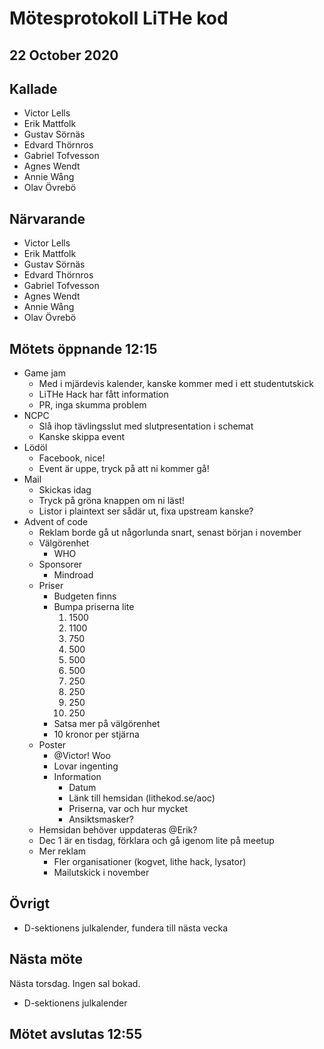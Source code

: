 # Mötesprotokoll LiTHe kod

## 22 October 2020

## Kallade

- Victor Lells
- Erik Mattfolk
- Gustav Sörnäs
- Edvard Thörnros
- Gabriel Tofvesson
- Agnes Wendt
- Annie Wång
- Olav Övrebö

## Närvarande

- Victor Lells
- Erik Mattfolk
- Gustav Sörnäs
- Edvard Thörnros
- Gabriel Tofvesson
- Agnes Wendt
- Annie Wång
- Olav Övrebö

## Mötets öppnande 12:15

- Game jam
  - Med i mjärdevis kalender, kanske kommer med i ett studentutskick
  - LiTHe Hack har fått information
  - PR, inga skumma problem
- NCPC
  - Slå ihop tävlingsslut med slutpresentation i schemat
  - Kanske skippa event
- Lödöl
  - Facebook, nice!
  - Event är uppe, tryck på att ni kommer gå!
- Mail
  - Skickas idag
  - Tryck på gröna knappen om ni läst!
  - Listor i plaintext ser sådär ut, fixa upstream kanske?
- Advent of code
  - Reklam borde gå ut någorlunda snart, senast början i november
  - Välgörenhet
    - WHO
  - Sponsorer
    - Mindroad
  - Priser
    - Budgeten finns
    - Bumpa priserna lite
      1. 1500
      2. 1100
      3. 750
      4. 500
      5. 500
      6. 500
      7. 250
      8. 250
      9. 250
      10. 250
    - Satsa mer på välgörenhet
    - 10 kronor per stjärna
  - Poster
    - @Victor! Woo
    - Lovar ingenting
    - Information
      - Datum
      - Länk till hemsidan (lithekod.se/aoc)
      - Priserna, var och hur mycket
      - Ansiktsmasker?
  - Hemsidan behöver uppdateras @Erik?
  - Dec 1 är en tisdag, förklara och gå igenom lite på meetup
  - Mer reklam
    - Fler organisationer (kogvet, lithe hack, lysator)
    - Mailutskick i november

## Övrigt

- D-sektionens julkalender, fundera till nästa vecka

## Nästa möte

Nästa torsdag. Ingen sal bokad.

- D-sektionens julkalender

## Mötet avslutas 12:55
